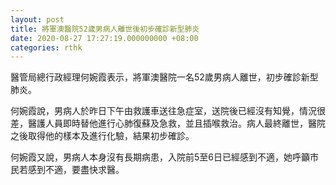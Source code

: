 ```yaml
---
layout: post
title: 將軍澳醫院52歲男病人離世後初步確診新型肺炎
date: 2020-08-27 17:27:19.000000000 +08:00
categories: rthk
---
```


醫管局總行政經理何婉霞表示，將軍澳醫院一名52歲男病人離世，初步確診新型肺炎。

何婉霞說，男病人於昨日下午由救護車送往急症室，送院後已經沒有知覺，情況很差，醫護人員即時替他進行心肺復蘇及急救，並且插喉救治。病人最終離世，醫院之後取得他的樣本及進行化驗，結果初步確診。

何婉霞又說，男病人本身沒有長期病患，入院前5至6日已經感到不適，她呼籲市民若感到不適，要盡快求醫。
